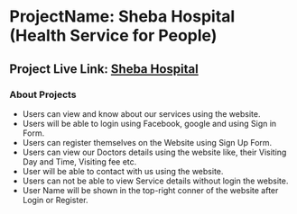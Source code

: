 # ProjectName: Sheba Hospital (Health Service for People)

## Project Live Link: [Sheba Hospital](https://fast-learning-rakib.netlify.app/)

### About Projects

- Users can view and know about our services using the website.
- Users will be able to login using Facebook, google and using Sign in Form.
- Users can register themselves on the Website using Sign Up Form.
- Users can view our Doctors details using the website like, their Visiting Day and Time, Visiting fee etc.
- User will be able to contact with us using the website.
- Users can not be able to view Service details without login the website.
- User Name will be shown in the top-right conner of the website after Login or Register.
